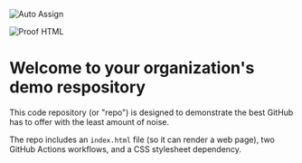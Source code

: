 ![Auto Assign](https://github.com/kenichiro-git/demo-repository/actions/workflows/auto-assign.yml/badge.svg)

![Proof HTML](https://github.com/kenichiro-git/demo-repository/actions/workflows/proof-html.yml/badge.svg)

# Welcome to your organization's demo respository
This code repository (or "repo") is designed to demonstrate the best GitHub has to offer with the least amount of noise.

The repo includes an `index.html` file (so it can render a web page), two GitHub Actions workflows, and a CSS stylesheet dependency.
